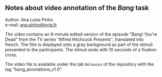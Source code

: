 ## Notes about video annotation of the *Bang* task  

Author: Ana Luisa Pinho  
e-mail: ana.pinho@inria.fr

The video contains an 8-minute edited version of the episode "Bang! You're Dead" from the TV series "Alfred Hitchcock Presents", translated into french. The film is displayed onto a gray background as part of the stimuli presented to the participants. The stimuli ends with 10 seconds of a fixation cross.

The video file is available under the tab `Releases` of the repository with the tag "bang_annotations_v1.0".

